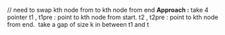 // need to swap kth node from to kth node from end
**Approach :** take 4 pointer
t1 , t1pre :  point to kth node from start.
t2 , t2pre :  point to kth node from end.
​
take a gap of size k in between t1 and t
​